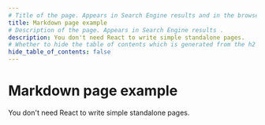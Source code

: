 ```yaml
---
# Title of the page. Appears in Search Engine results and in the browser tab.
title: Markdown page example
# Description of the page. Appears in Search Engine results .
description: You don't need React to write simple standalone pages.
# Whether to hide the table of contents which is generated from the h2 and h3 headings in the page.
hide_table_of_contents: false
---
```


# Markdown page example

You don't need React to write simple standalone pages.
